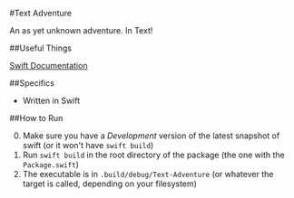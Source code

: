 #Text Adventure

An as yet unknown adventure. In Text!

##Useful Things

[Swift Documentation](http://swiftdoc.org)

##Specifics

- Written in Swift

##How to Run

0. Make sure you have a *Development* version of the latest snapshot of swift (or it won't have `swift build`)
1. Run `swift build` in the root directory of the package (the one with the `Package.swift`)
2. The executable is in `.build/debug/Text-Adventure` (or whatever the target is called, depending on your filesystem)